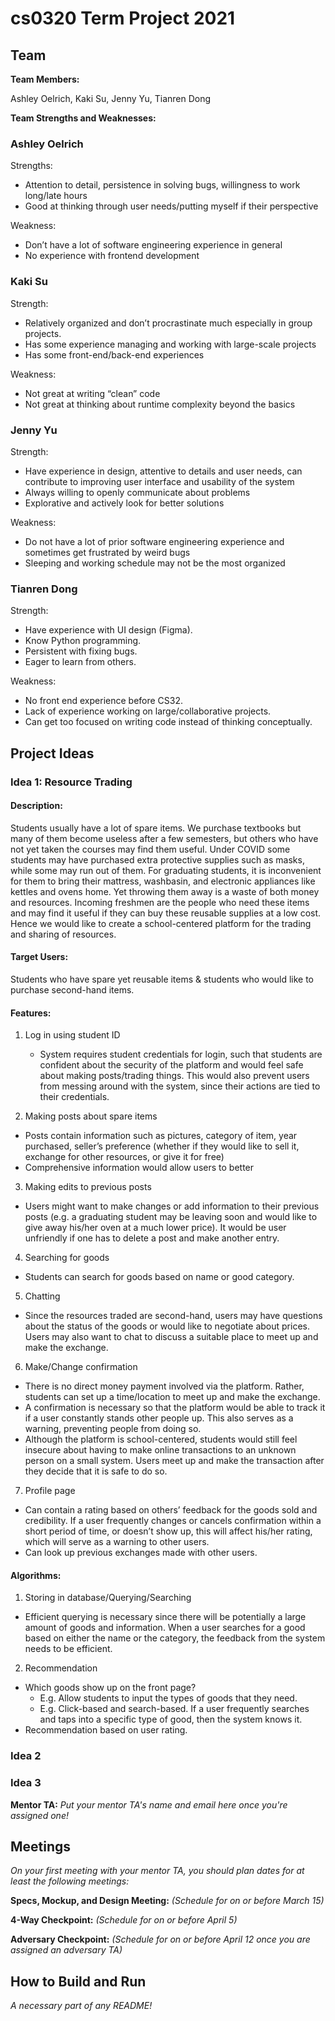 # cs0320 Term Project 2021

## Team

**Team Members:**

Ashley Oelrich, Kaki Su, Jenny Yu, Tianren Dong

**Team Strengths and Weaknesses:**

### Ashley Oelrich

Strengths:

* Attention to detail, persistence in solving bugs, willingness to work long/late hours
* Good at thinking through user needs/putting myself if their perspective

Weakness: 

* Don’t have a lot of software engineering experience in general 
* No experience with frontend development

### Kaki Su

Strength: 

* Relatively organized and don’t procrastinate much especially in group projects. 
* Has some experience managing and working with large-scale projects
* Has some front-end/back-end experiences

Weakness:

* Not great at writing “clean” code
* Not great at thinking about runtime complexity beyond the basics

### Jenny Yu

Strength:

* Have experience in design, attentive to details and user needs, can contribute to improving user interface and usability of the system
* Always willing to openly communicate about problems
* Explorative and actively look for better solutions

Weakness:

* Do not have a lot of prior software engineering experience and sometimes get frustrated by weird bugs  
* Sleeping and working schedule may not be the most organized 

### Tianren Dong

Strength:

* Have experience with UI design (Figma).
* Know Python programming.
* Persistent with fixing bugs.
* Eager to learn from others.

Weakness:

* No front end experience before CS32.
* Lack of experience working on large/collaborative projects.
* Can get too focused on writing code instead of thinking conceptually.


## Project Ideas

### Idea 1: Resource Trading

#### Description:

Students usually have a lot of spare items. We purchase textbooks but many of them become useless after a few semesters, but others who have not yet taken the courses may find them useful. Under COVID some students may have purchased extra protective supplies such as masks, while some may run out of them. For graduating students, it is inconvenient for them to bring their mattress, washbasin, and electronic appliances like kettles and ovens home. Yet throwing them away is a waste of both money and resources. Incoming freshmen are the people who need these items and may find it useful if they can buy these reusable supplies at a low cost. Hence we would like to create a school-centered platform for the trading and sharing of resources.

#### Target Users:

Students who have spare yet reusable items & students who would like to purchase second-hand items.

#### Features:

1. Log in using student ID
   * System requires student credentials for login, such that students are confident about the security of the platform and would feel safe about making posts/trading things. This would also prevent users from messing around with the system, since their actions are tied to their credentials.

2. Making posts about spare items
  * Posts contain information such as pictures, category of item, year purchased, seller’s preference (whether if they would like to sell it, exchange for other resources, or give it for free)
  * Comprehensive information would allow users to better

3. Making edits to previous posts
  * Users might want to make changes or add information to their previous posts (e.g. a graduating student may be leaving soon and would like to give away his/her oven at a much lower price). It would be user unfriendly if one has to delete a post and make another entry.

4. Searching for goods
  * Students can search for goods based on name or good category.

5. Chatting
  * Since the resources traded are second-hand, users may have questions about the status of the goods or would like to negotiate about prices. Users may also want to chat to discuss a suitable place to meet up and make the exchange. 

6. Make/Change confirmation 
  * There is no direct money payment involved via the platform. Rather, students can set up a time/location to meet up and make the exchange. 
  * A confirmation is necessary so that the platform would be able to track it if a user constantly stands other people up. This also serves as a warning, preventing people from doing so.
  * Although the platform is school-centered, students would still feel insecure about having to make online transactions to an unknown person on a small system. Users meet up and make the transaction after they decide that it is safe to do so.

7. Profile page
  * Can contain a rating based on others’ feedback for the goods sold and credibility. If a user frequently changes or cancels confirmation within a short period of time, or doesn’t show up, this will affect his/her rating, which will serve as a warning to other users.
  * Can look up previous exchanges made with other users.

#### Algorithms:

1. Storing in database/Querying/Searching
  * Efficient querying is necessary since there will be potentially a large amount of goods and information. When a user searches for a good based on either the name or the category, the feedback from the system needs to be efficient.

2. Recommendation
  * Which goods show up on the front page? 
    * E.g. Allow students to input the types of goods that they need. 
    * E.g. Click-based and search-based. If a user frequently searches and taps into a specific type of good, then the system knows it.
  * Recommendation based on user rating.

### Idea 2

### Idea 3

**Mentor TA:** _Put your mentor TA's name and email here once you're assigned one!_

## Meetings
_On your first meeting with your mentor TA, you should plan dates for at least the following meetings:_

**Specs, Mockup, and Design Meeting:** _(Schedule for on or before March 15)_

**4-Way Checkpoint:** _(Schedule for on or before April 5)_

**Adversary Checkpoint:** _(Schedule for on or before April 12 once you are assigned an adversary TA)_

## How to Build and Run
_A necessary part of any README!_
